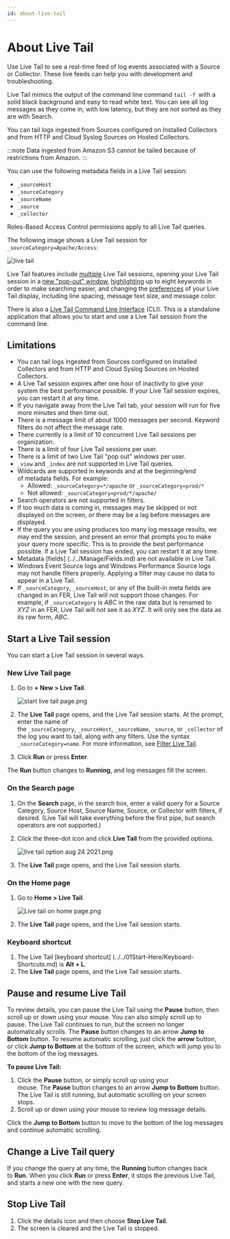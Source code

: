 ```yaml
---
id: about-live-tail
---
```


# About Live Tail

Use Live Tail to see a real-time feed of log events associated with a Source or Collector. These live feeds can help you with development and troubleshooting.

Live Tail mimics the output of the command line command `tail -f `with a solid black background and easy to read white text. You can see all log messages as they come in, with low latency, but they are not sorted as they are with Search.

You can tail logs ingested from Sources configured on Installed Collectors and from HTTP and Cloud Syslog Sources on Hosted Collectors.

:::note
Data ingested from Amazon S3 cannot be tailed because of restrictions from Amazon.
:::

You can use the following metadata fields in a Live Tail session:

* `_sourceHost`
* `_sourceCategory`
* `_sourceName`
* `_source`
* `_collector`

Roles-Based Access Control permissions apply to all Live Tail queries.

The following image shows a Live Tail session for `_sourceCategory=Apache/Access`:

![live tail](/img/search/live-tail/about-live-tail/LiveTail.png)

Live Tail features include [multiple](multiple-live-tails.md) Live Tail sessions, opening your Live Tail session in a [new "pop-out" window](multiple-live-tails.md), [highlighting](live-tail-highlighting.md) up to eight keywords in order to make searching easier, and changing the [preferences](live-tail-preferences.md) of your Live Tail display, including line spacing, message text size, and message color. 

There is also a [Live Tail Command Line Interface](live-tail-cli.md) (CLI). This is a standalone application that allows you to start and use a Live Tail session from the command line.

## Limitations

* You can tail logs ingested from Sources configured on Installed Collectors and from HTTP and Cloud Syslog Sources on Hosted Collectors.
* A Live Tail session expires after one hour of inactivity to give your system the best performance possible. If your Live Tail session expires, you can restart it at any time.
* If you navigate away from the Live Tail tab, your session will run for five more minutes and then time out.
* There is a message limit of about 1000 messages per second. Keyword filters do not affect the message rate.
* There currently is a limit of 10 concurrent Live Tail sessions per organization.
* There is a limit of four Live Tail sessions per user.
* There is a limit of two Live Tail "pop out" windows per user.
* `_view` and `_index` are not supported in Live Tail queries.
* Wildcards are supported in keywords and at the beginning/end of metadata fields. For example:
    * Allowed: `_sourceCategory=*/apache` or `_sourceCategory=prod/*`
    * Not allowed: `_sourceCategory=prod/*/apache/`
* Search operators are not supported in filters.
* If too much data is coming in, messages may be skipped or not displayed on the screen, or there may be a lag before messages are displayed.
* If the query you are using produces too many log message results, we may end the session, and present an error that prompts you to make your query more specific. This is to provide the best performance possible. If a Live Tail session has ended, you can restart it at any time.
* Metadata [fields] (../../Manage/Fields.md) are not available in Live Tail.
* Windows Event Source logs and Windows Performance Source logs may not handle filters properly. Applying a filter may cause no data to appear in a Live Tail.
* If `_sourceCategory`, `_sourceHost`, or any of the built-in meta fields are changed in an FER, Live Tail will not support those changes. For example, if `_sourceCategory` is *ABC* in the raw data but is renamed to *XYZ* in an FER, Live Tail will not see it as *XYZ*. It will only see the data as its raw form, *ABC*.

## Start a Live Tail session

You can start a Live Tail session in several ways.

### New Live Tail page

1. Go to **+ New \> Live Tail**.  

    ![start live tail page.png](/img/search/live-tail/about-live-tail/start-live-tail-page.png)

1. The **Live Tail** page opens, and the Live Tail session starts. At the prompt, enter the name of the `_sourceCategory`, `_sourceHost`, `_sourceName`, `_source`, or `_collector` of the log you want to tail, along with any filters. Use the syntax `_sourceCategory=name`. For more information, see [Filter Live Tail](filter-live-tail.md).
1. Click **Run** or press **Enter**.

The **Run** button changes to **Running**, and log messages fill the screen.

### On the Search page

1. On the **Search** page, in the search box, enter a valid query for a Source Category, Source Host, Source Name, Source, or Collector with filters, if desired. (Live Tail will take everything before the first pipe, but search operators are not supported.)
1. Click the three-dot icon and click **Live Tail** from the provided options.    

    ![live tail option aug 24 2021.png](/img/search/live-tail/about-live-tail/live-tail-option.png)

1. The **Live Tail** page opens, and the Live Tail session starts.

### On the Home page

1. Go to **Home \> Live Tail**.  

    ![Live tail on home page.png](/img/search/live-tail/about-live-tail/live-tail-on-home-page.png)

1. The **Live Tail** page opens, and the Live Tail session starts.

### Keyboard shortcut

1. The Live Tail [keyboard shortcut] (../../01Start-Here/Keyboard-Shortcuts.md) is **Alt + L**.
1. The **Live Tail** page opens, and the Live Tail session starts.

## Pause and resume Live Tail

To review details, you can pause the Live Tail using the **Pause** button, then scroll up or down using your mouse. You can also simply scroll up to pause. The Live Tail continues to run, but the screen no longer automatically scrolls. The **Pause** button changes to an arrow **Jump to Bottom** button. To resume automatic scrolling, just click the **arrow** button, or click **Jump to Bottom** at the bottom of the screen, which will jump you to the bottom of the log messages.

**To pause Live Tail:**

1. Click the **Pause** button, or simply scroll up using your mouse. The **Pause** button changes to an arrow **Jump to Bottom** button. The Live Tail is still running, but automatic scrolling on your screen stops.
1. Scroll up or down using your mouse to review log message details.

Click the **Jump to Bottom** button to move to the bottom of the log messages and continue automatic scrolling.

## Change a Live Tail query

If you change the query at any time, the **Running** button changes back to **Run**. When you click **Run** or press **Enter**, it stops the previous Live Tail, and starts a new one with the new query.

## Stop Live Tail

1. Click the details icon and then choose **Stop Live Tail**.
1. The screen is cleared and the Live Tail is stopped.
